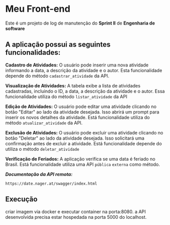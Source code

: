 # Meu Front-end

Este é um projeto de log de manutenção  do **Sprint II** de **Engenharia de software** 

## A aplicação possui as seguintes funcionalidades:

**Cadastro de Atividades:** O usuário pode inserir uma nova atividade informando a data, a descrição da atividade e o autor. Esta funcionalidade depende do método `cadastrar_atividade` da API.

**Visualização de Atividades:** A tabela exibe a lista de atividades cadastradas, incluindo o ID, a data, a descrição da atividade e o autor. Essa funcionalidade utiliza do método `listar_atividade` da API

**Edição de Atividades:** O usuário pode editar uma atividade clicando no botão "Editar" ao lado da atividade desejada. Isso abrirá um prompt para inserir os novos detalhes da atividade. Está funcionalidade utiliza do método `atualizar_atividade` da API.

**Exclusão de Atividades:** O usuário pode excluir uma atividade clicando no botão "Deletar" ao lado da atividade desejada. Isso solicitará uma confirmação antes de excluir a atividade. Está funcionalidade depende do utiliza o método `deletar_atividade`

**Verificação de Feriados:** A aplicação verifica se uma data é feriado no Brasil. Está funcionalidade utiliza uma API `pública` `externa` como método. 

***Documentação da API remota:***
```
https://date.nager.at/swagger/index.html
```

## Execução

criar imagem via docker e executar container na porta:8080. a API desenvolvida precisa estar hospedada na porta 5000 do localhost.